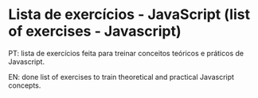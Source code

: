 <h1>Lista de exercícios - JavaScript (list of exercises - Javascript)</h1>
<p>PT: lista de exercícios feita para treinar conceitos teóricos e práticos de Javascript.</p>
<p>EN: done list of exercises to train theoretical and practical Javascript concepts.</p>
